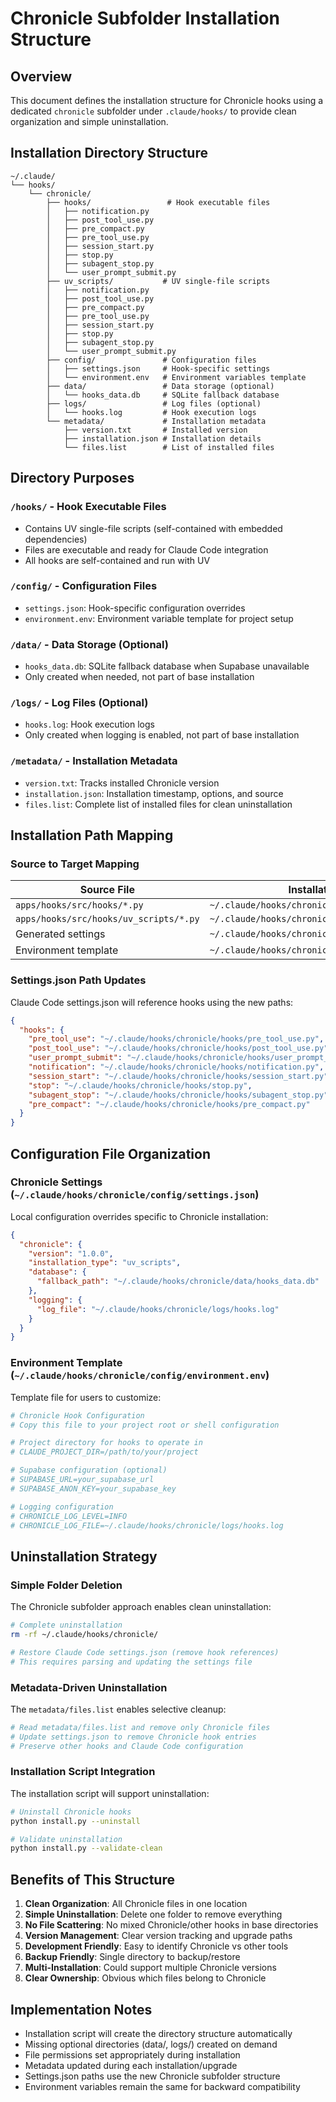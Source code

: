 # Chronicle Subfolder Installation Structure

## Overview

This document defines the installation structure for Chronicle hooks using a dedicated `chronicle` subfolder under `.claude/hooks/` to provide clean organization and simple uninstallation.

## Installation Directory Structure

```
~/.claude/
└── hooks/
    └── chronicle/
        ├── hooks/                 # Hook executable files
        │   ├── notification.py
        │   ├── post_tool_use.py
        │   ├── pre_compact.py
        │   ├── pre_tool_use.py
        │   ├── session_start.py
        │   ├── stop.py
        │   ├── subagent_stop.py
        │   └── user_prompt_submit.py
        ├── uv_scripts/           # UV single-file scripts
        │   ├── notification.py
        │   ├── post_tool_use.py
        │   ├── pre_compact.py
        │   ├── pre_tool_use.py
        │   ├── session_start.py
        │   ├── stop.py
        │   ├── subagent_stop.py
        │   └── user_prompt_submit.py
        ├── config/               # Configuration files
        │   ├── settings.json     # Hook-specific settings
        │   └── environment.env   # Environment variables template
        ├── data/                 # Data storage (optional)
        │   └── hooks_data.db     # SQLite fallback database
        ├── logs/                 # Log files (optional)
        │   └── hooks.log         # Hook execution logs
        └── metadata/             # Installation metadata
            ├── version.txt       # Installed version
            ├── installation.json # Installation details
            └── files.list        # List of installed files
```

## Directory Purposes

### `/hooks/` - Hook Executable Files
- Contains UV single-file scripts (self-contained with embedded dependencies)
- Files are executable and ready for Claude Code integration
- All hooks are self-contained and run with UV

### `/config/` - Configuration Files
- `settings.json`: Hook-specific configuration overrides
- `environment.env`: Environment variable template for project setup

### `/data/` - Data Storage (Optional)
- `hooks_data.db`: SQLite fallback database when Supabase unavailable
- Only created when needed, not part of base installation

### `/logs/` - Log Files (Optional)  
- `hooks.log`: Hook execution logs
- Only created when logging is enabled, not part of base installation

### `/metadata/` - Installation Metadata
- `version.txt`: Tracks installed Chronicle version
- `installation.json`: Installation timestamp, options, and source
- `files.list`: Complete list of installed files for clean uninstallation

## Installation Path Mapping

### Source to Target Mapping

| Source File | Installation Target |
|-------------|-------------------|
| `apps/hooks/src/hooks/*.py` | `~/.claude/hooks/chronicle/hooks/*.py` |
| `apps/hooks/src/hooks/uv_scripts/*.py` | `~/.claude/hooks/chronicle/uv_scripts/*.py` | (utility scripts only)
| Generated settings | `~/.claude/hooks/chronicle/config/settings.json` |
| Environment template | `~/.claude/hooks/chronicle/config/environment.env` |

### Settings.json Path Updates

Claude Code settings.json will reference hooks using the new paths:

```json
{
  "hooks": {
    "pre_tool_use": "~/.claude/hooks/chronicle/hooks/pre_tool_use.py",
    "post_tool_use": "~/.claude/hooks/chronicle/hooks/post_tool_use.py",
    "user_prompt_submit": "~/.claude/hooks/chronicle/hooks/user_prompt_submit.py",
    "notification": "~/.claude/hooks/chronicle/hooks/notification.py",
    "session_start": "~/.claude/hooks/chronicle/hooks/session_start.py",
    "stop": "~/.claude/hooks/chronicle/hooks/stop.py",
    "subagent_stop": "~/.claude/hooks/chronicle/hooks/subagent_stop.py",
    "pre_compact": "~/.claude/hooks/chronicle/hooks/pre_compact.py"
  }
}
```

## Configuration File Organization

### Chronicle Settings (`~/.claude/hooks/chronicle/config/settings.json`)

Local configuration overrides specific to Chronicle installation:

```json
{
  "chronicle": {
    "version": "1.0.0",
    "installation_type": "uv_scripts",
    "database": {
      "fallback_path": "~/.claude/hooks/chronicle/data/hooks_data.db"
    },
    "logging": {
      "log_file": "~/.claude/hooks/chronicle/logs/hooks.log"
    }
  }
}
```

### Environment Template (`~/.claude/hooks/chronicle/config/environment.env`)

Template file for users to customize:

```bash
# Chronicle Hook Configuration
# Copy this file to your project root or shell configuration

# Project directory for hooks to operate in
# CLAUDE_PROJECT_DIR=/path/to/your/project

# Supabase configuration (optional)
# SUPABASE_URL=your_supabase_url
# SUPABASE_ANON_KEY=your_supabase_key

# Logging configuration
# CHRONICLE_LOG_LEVEL=INFO
# CHRONICLE_LOG_FILE=~/.claude/hooks/chronicle/logs/hooks.log
```

## Uninstallation Strategy

### Simple Folder Deletion
The Chronicle subfolder approach enables clean uninstallation:

```bash
# Complete uninstallation
rm -rf ~/.claude/hooks/chronicle/

# Restore Claude Code settings.json (remove hook references)
# This requires parsing and updating the settings file
```

### Metadata-Driven Uninstallation
The `metadata/files.list` enables selective cleanup:

```bash
# Read metadata/files.list and remove only Chronicle files
# Update settings.json to remove Chronicle hook entries
# Preserve other hooks and Claude Code configuration
```

### Installation Script Integration
The installation script will support uninstallation:

```bash
# Uninstall Chronicle hooks
python install.py --uninstall

# Validate uninstallation
python install.py --validate-clean
```

## Benefits of This Structure

1. **Clean Organization**: All Chronicle files in one location
2. **Simple Uninstallation**: Delete one folder to remove everything
3. **No File Scattering**: No mixed Chronicle/other hooks in base directories  
4. **Version Management**: Clear version tracking and upgrade paths
5. **Development Friendly**: Easy to identify Chronicle vs other tools
6. **Backup Friendly**: Single directory to backup/restore
7. **Multi-Installation**: Could support multiple Chronicle versions
8. **Clear Ownership**: Obvious which files belong to Chronicle

## Implementation Notes

- Installation script will create the directory structure automatically
- Missing optional directories (data/, logs/) created on demand
- File permissions set appropriately during installation  
- Metadata updated during each installation/upgrade
- Settings.json paths use the new Chronicle subfolder structure
- Environment variables remain the same for backward compatibility